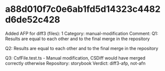 # a88d010f7c0e6ab1fd5d14323c4482d6de52c428

Added AFP for diff3 (files): 1
Category: manual-modification
Comment: Q1: Results are equal to each other and to the final merge in the repository
 
Q2: Results are equal to each other and to the final merge in the repository

Q3: CsfFile.test.ts - Manual modification, CSDiff would have merged correctly otherwise
Repository: storybook
Verdict: diff3-afp, not-afn